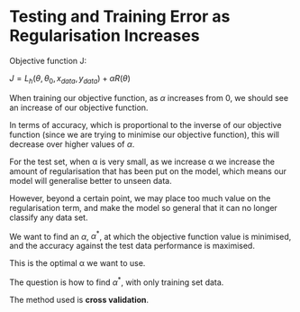 # Testing and Training Error as Regularisation Increases

Objective function J:

$J = L_h(θ, θ_0, x_{data}, y_{data}) + αR(θ)$

When training our objective function, as $α$ increases from $0$, we should see an increase of our objective function.

In terms of accuracy, which is proportional to the inverse of our objective function (since we are trying to minimise our objective function), this will decrease over higher values of $α$.

For the test set, when α is very small, as we increase α we increase the amount of regularisation that has been put on the model, which means our model will generalise better to unseen data.

However, beyond a certain point, we may place too much value on the regularisation term, and make the model so general that it can no longer classify any data set.

We want to find an $α$, $α^*$, at which the objective function value is minimised, and the accuracy against the test data performance is maximised.

This is the optimal α we want to use.

The question is how to find $α^*$, with only training set data.

The method used is **cross validation**.
